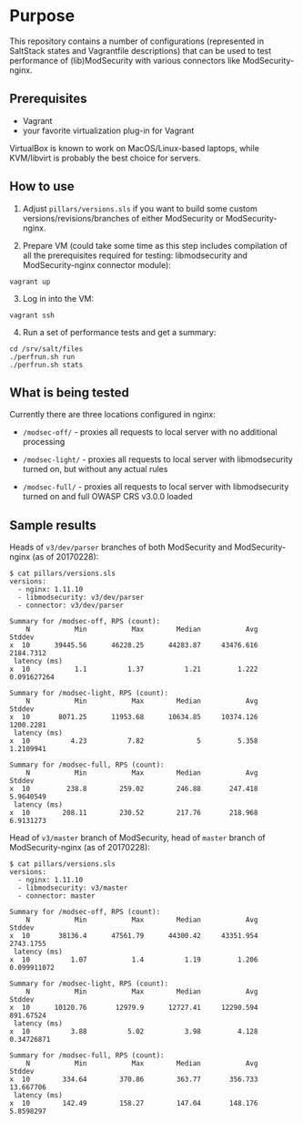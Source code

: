 # Purpose

This repository contains a number of configurations (represented
in SaltStack states and Vagrantfile descriptions) that can be used
to test performance of (lib)ModSecurity with various connectors
like ModSecurity-nginx.

## Prerequisites

 * Vagrant
 * your favorite virtualization plug-in for Vagrant

VirtualBox is known to work on MacOS/Linux-based laptops, while
KVM/libvirt is probably the best choice for servers.

## How to use

 1. Adjust `pillars/versions.sls` if you want to build some custom
versions/revisions/branches of either ModSecurity or ModSecurity-nginx.

 2. Prepare VM (could take some time as this step includes
compilation of all the prerequisites required for testing:
libmodsecurity and ModSecurity-nginx connector module):

```
vagrant up
```

 3. Log in into the VM:

```
vagrant ssh
```

 4. Run a set of performance tests and get a summary:

```
cd /srv/salt/files
./perfrun.sh run
./perfrun.sh stats
```

## What is being tested

Currently there are three locations configured in nginx:

 * `/modsec-off/` - proxies all requests to local server with no additional
processing

 * `/modsec-light/` - proxies all requests to local server with libmodsecurity
turned on, but without any actual rules

 * `/modsec-full/` - proxies all requests to local server with libmodsecurity
turned on and full OWASP CRS v3.0.0 loaded

## Sample results

Heads of `v3/dev/parser` branches of both ModSecurity and ModSecurity-nginx
(as of 20170228):

```
$ cat pillars/versions.sls 
versions:
  - nginx: 1.11.10
  - libmodsecurity: v3/dev/parser
  - connector: v3/dev/parser

Summary for /modsec-off, RPS (count):
    N           Min           Max        Median           Avg        Stddev
x  10      39445.56      46228.25      44283.87     43476.616     2184.7312
 latency (ms)
x  10           1.1          1.37          1.21         1.222   0.091627264

Summary for /modsec-light, RPS (count):
    N           Min           Max        Median           Avg        Stddev
x  10       8071.25      11953.68      10634.85     10374.126     1200.2281
 latency (ms)
x  10          4.23          7.82             5         5.358     1.2109941

Summary for /modsec-full, RPS (count):
    N           Min           Max        Median           Avg        Stddev
x  10         238.8        259.02        246.88       247.418     5.9640549
 latency (ms)
x  10        208.11        230.52        217.76       218.968     6.9131273
```

Head of `v3/master` branch of ModSecurity, head of `master` branch
of ModSecurity-nginx (as of 20170228):

```
$ cat pillars/versions.sls
versions:
  - nginx: 1.11.10
  - libmodsecurity: v3/master
  - connector: master

Summary for /modsec-off, RPS (count):
    N           Min           Max        Median           Avg        Stddev
x  10       38136.4      47561.79      44300.42     43351.954     2743.1755
 latency (ms)
x  10          1.07           1.4          1.19         1.206   0.099911072

Summary for /modsec-light, RPS (count):
    N           Min           Max        Median           Avg        Stddev
x  10      10120.76       12979.9      12727.41     12290.594     891.67524
 latency (ms)
x  10          3.88          5.02          3.98         4.128    0.34726871

Summary for /modsec-full, RPS (count):
    N           Min           Max        Median           Avg        Stddev
x  10        334.64        370.86        363.77       356.733     13.667706
 latency (ms)
x  10        142.49        158.27        147.04       148.176     5.8598297
```
